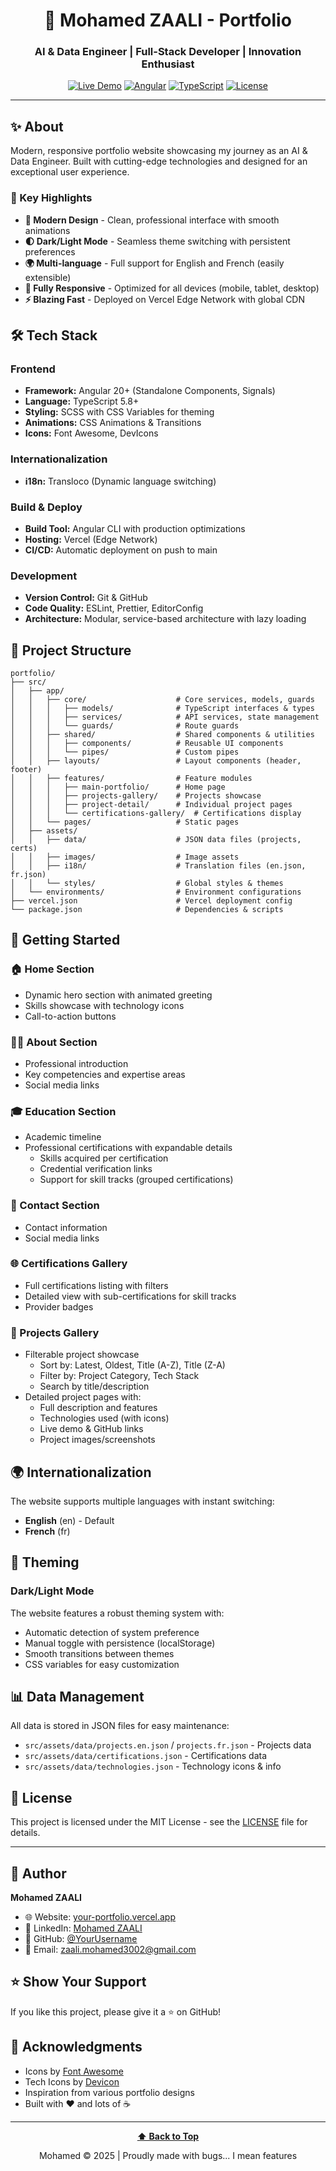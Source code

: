 <div align="center">

# 🚀 Mohamed ZAALI - Portfolio

### AI & Data Engineer | Full-Stack Developer | Innovation Enthusiast

[![Live Demo](https://img.shields.io/badge/🌐_Live_Demo-Visit_Site-blue?style=for-the-badge)](https://your-portfolio.vercel.app)
[![Angular](https://img.shields.io/badge/Angular-20+-DD0031?style=for-the-badge&logo=angular&logoColor=white)](https://angular.io/)
[![TypeScript](https://img.shields.io/badge/TypeScript-007ACC?style=for-the-badge&logo=typescript&logoColor=white)](https://www.typescriptlang.org/)
[![License](https://img.shields.io/badge/License-MIT-green?style=for-the-badge)](LICENSE)

</div>

---

## ✨ About

Modern, responsive portfolio website showcasing my journey as an AI & Data Engineer. Built with cutting-edge technologies and designed for an exceptional user experience.

### 🎯 Key Highlights

- **🎨 Modern Design** - Clean, professional interface with smooth animations
- **🌓 Dark/Light Mode** - Seamless theme switching with persistent preferences
- **🌍 Multi-language** - Full support for English and French (easily extensible)
- **📱 Fully Responsive** - Optimized for all devices (mobile, tablet, desktop)
- **⚡ Blazing Fast** - Deployed on Vercel Edge Network with global CDN



## 🛠️ Tech Stack

### **Frontend**
- **Framework:** Angular 20+ (Standalone Components, Signals)
- **Language:** TypeScript 5.8+
- **Styling:** SCSS with CSS Variables for theming
- **Animations:** CSS Animations & Transitions
- **Icons:** Font Awesome, DevIcons

### **Internationalization**
- **i18n:** Transloco (Dynamic language switching)

### **Build & Deploy**
- **Build Tool:** Angular CLI with production optimizations
- **Hosting:** Vercel (Edge Network)
- **CI/CD:** Automatic deployment on push to main

### **Development**
- **Version Control:** Git & GitHub
- **Code Quality:** ESLint, Prettier, EditorConfig
- **Architecture:** Modular, service-based architecture with lazy loading



## 📁 Project Structure

```
portfolio/
├── src/
│   ├── app/
│   │   ├── core/                    # Core services, models, guards
│   │   │   ├── models/              # TypeScript interfaces & types
│   │   │   ├── services/            # API services, state management
│   │   │   └── guards/              # Route guards
│   │   ├── shared/                  # Shared components & utilities
│   │   │   ├── components/          # Reusable UI components
│   │   │   └── pipes/               # Custom pipes
│   │   ├── layouts/                 # Layout components (header, footer)
│   │   ├── features/                # Feature modules
│   │   │   ├── main-portfolio/      # Home page
│   │   │   ├── projects-gallery/    # Projects showcase
│   │   │   ├── project-detail/      # Individual project pages
│   │   │   └── certifications-gallery/  # Certifications display
│   │   └── pages/                   # Static pages
│   ├── assets/
│   │   ├── data/                    # JSON data files (projects, certs)
│   │   ├── images/                  # Image assets
│   │   ├── i18n/                    # Translation files (en.json, fr.json)
│   │   └── styles/                  # Global styles & themes
│   └── environments/                # Environment configurations
├── vercel.json                      # Vercel deployment config
└── package.json                     # Dependencies & scripts
```


## 🚀 Getting Started

### **🏠 Home Section**
- Dynamic hero section with animated greeting
- Skills showcase with technology icons
- Call-to-action buttons

### **👨‍💼 About Section**
- Professional introduction
- Key competencies and expertise areas
- Social media links


### **🎓 Education Section**
- Academic timeline 
- Professional certifications with expandable details
  - Skills acquired per certification
  - Credential verification links
  - Support for skill tracks (grouped certifications)

### **📧 Contact Section**
- Contact information
- Social media links

### **🌐 Certifications Gallery**
- Full certifications listing with filters
- Detailed view with sub-certifications for skill tracks
- Provider badges

### **💼 Projects Gallery**
- Filterable project showcase
  - Sort by: Latest, Oldest, Title (A-Z), Title (Z-A)
  - Filter by: Project Category, Tech Stack
  - Search by title/description
- Detailed project pages with:
  - Full description and features
  - Technologies used (with icons)
  - Live demo & GitHub links
  - Project images/screenshots


## 🌍 Internationalization

The website supports multiple languages with instant switching:

- **English** (en) - Default
- **French** (fr)

## 🎨 Theming

### **Dark/Light Mode**

The website features a robust theming system with:
- Automatic detection of system preference
- Manual toggle with persistence (localStorage)
- Smooth transitions between themes
- CSS variables for easy customization

## 📊 Data Management

All data is stored in JSON files for easy maintenance:

- `src/assets/data/projects.en.json` / `projects.fr.json` - Projects data
- `src/assets/data/certifications.json` - Certifications data
- `src/assets/data/technologies.json` - Technology icons & info

## 📝 License

This project is licensed under the MIT License - see the [LICENSE](LICENSE) file for details.

---

## 👤 Author

**Mohamed ZAALI**

- 🌐 Website: [your-portfolio.vercel.app](https://your-portfolio.vercel.app)
- 💼 LinkedIn: [Mohamed ZAALI](https://www.linkedin.com/in/m-zaali)
- 🐙 GitHub: [@YourUsername](https://github.com/ZaaliMohamed123)
- 📧 Email: zaali.mohamed3002@gmail.com

## ⭐ Show Your Support

If you like this project, please give it a ⭐️ on GitHub!


## 🙏 Acknowledgments

- Icons by [Font Awesome](https://fontawesome.com/)
- Tech Icons by [Devicon](https://devicon.dev/)
- Inspiration from various portfolio designs
- Built with ❤️ and lots of ☕

---

<div align="center">

**[⬆ Back to Top](#-mohamed-zaali---portfolio)**

Mohamed © 2025 | Proudly made with bugs... I mean features

</div>